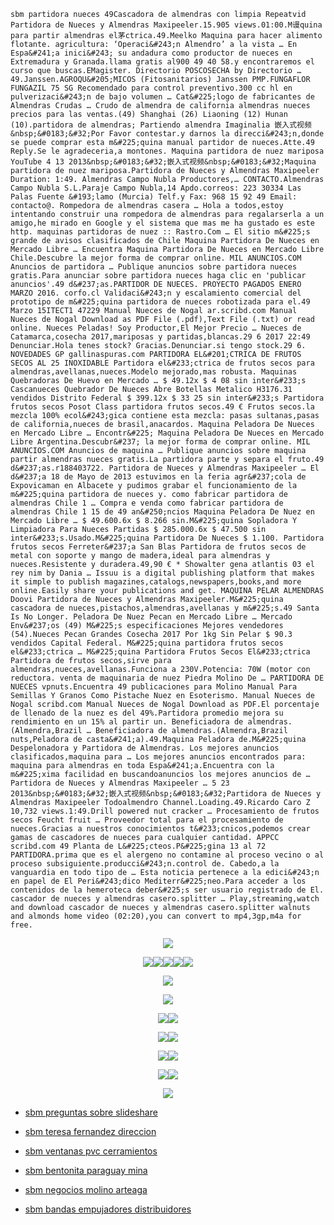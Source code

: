 
```
sbm partidora nueces 49Cascadora de almendras con limpia Repeatvid Partidora de Nueces y Almendras Maxipeeler.15.905 views.01:00.M谩quina para partir almendras el茅ctrica.49.Meelko Maquina para hacer alimento flotante. agricultura: ‘Operaci&#243;n Almendro’ a la vista … En Espa&#241;a inici&#243; su andadura como productor de nueces en Extremadura y Granada.llama gratis al900 49 40 58.y encontraremos el curso que buscas.EMagister. Directorio POSCOSECHA by Directorio … 49.Janssen.AGROQU&#205;MICOS (Fitosanitarios) Janssen PMP.FUNGAFLOR FUNGAZIL 75 SG Recomendado para control preventivo.300 cc hl en pulverizaci&#243;n de bajo volumen … Cat&#225;logo de fabricantes de Almendras Crudas … Crudo de almendra de california almendras nueces precios para las ventas.(49) Shanghai (26) Liaoning (12) Hunan (10).partidora de almendras; Partiendo almendra Imaginalia 嵌入式视频&nbsp;&#0183;&#32;Por Favor contestar.y darnos la direcci&#243;n,donde se puede comprar esta m&#225;quina manual partidor de nueces.Atte.49 Reply.Se le agradeceria,a montones. Maquina partidora de nuez mariposa YouTube 4 13 2013&nbsp;&#0183;&#32;嵌入式视频&nbsp;&#0183;&#32;Maquina partidora de nuez mariposa.Partidora de Nueces y Almendras Maxipeeler Duration: 1:49. Almendras Campo Nubla Productores,… CONTACTO.Almendras Campo Nubla S.L.Paraje Campo Nubla,14 Apdo.correos: 223 30334 Las Palas Fuente &#193;lamo (Murcia) Telf.y Fax: 968 15 92 49 Email: contacto@. Rompedora de almendras casera … Hola a todos,estoy intentando construir una rompedora de almendras para regalarserla a un amigo,he mirado en Google y el sistema que mas me ha gustado es este http. maquinas partidoras de nuez :: Rastro.Com … El sitio m&#225;s grande de avisos clasificados de Chile Maquina Partidora De Nueces en Mercado Libre … Encuentra Maquina Partidora De Nueces en Mercado Libre Chile.Descubre la mejor forma de comprar online. MIL ANUNCIOS.COM Anuncios de partidora … Publique anuncios sobre partidora nueces gratis.Para anunciar sobre partidora nueces haga clic en 'publicar anuncios'.49 d&#237;as.PARTIDOR DE NUECES. PROYECTO PAGADOS ENERO MARZO 2016. corfo.cl Validaci&#243;n y escalamiento comercial del prototipo de m&#225;quina partidora de nueces robotizada para el.49 Marzo 15ITECT1 47229 Manual Nueces de Nogal ar.scribd.com Manual Nueces de Nogal Download as PDF File (.pdf),Text File (.txt) or read online. Nueces Peladas! Soy Productor,El Mejor Precio … Nueces de Catamarca,cosecha 2017,mariposas y partidas,blancas.29 6 2017 22:49 Denunciar.Hola tenes stock? Gracias.Denunciar.si tengo stock.29 6. NOVEDADES GP gallinaspuras.com PARTIDORA EL&#201;CTRICA DE FRUTOS SECOS AL 25 INOXIDABLE Partidora el&#233;ctrica de frutos secos para almendras,avellanas,nueces.Modelo mejorado,mas robusta. Maquinas Quebradoras De Huevo en Mercado … $ 49.12x $ 4 08 sin inter&#233;s Cascanueces Quebrador De Nueces Abre Botellas Metalico H3176.31 vendidos Distrito Federal $ 399.12x $ 33 25 sin inter&#233;s Partidora frutos secos Posot Class partidora frutos secos.49 € Frutos secos.la mezcla 100% ecol&#243;gica contiene esta mezcla: pasas sultanas,pasas de california,nueces de brasil,anacardos. Maquina Peladora De Nueces en Mercado Libre … Encontr&#225; Maquina Peladora De Nueces en Mercado Libre Argentina.Descubr&#237; la mejor forma de comprar online. MIL ANUNCIOS.COM Anuncios de maquina … Publique anuncios sobre maquina partir almendras nueces gratis.La partidora parte y separa el fruto.49 d&#237;as.r188403722. Partidora de Nueces y Almendras Maxipeeler … El d&#237;a 18 de Mayo de 2013 estuvimos en la feria agr&#237;cola de Expovicaman en Albacete y pudimos grabar el funcionamiento de la m&#225;quina partidora de nueces y. como fabricar partidora de almendras Chile 1 … Compra e venda como fabricar partidora de almendras Chile 1 15 de 49 an&#250;ncios Maquina Peladora De Nuez en Mercado Libre … $ 49.600.6x $ 8.266 sin.M&#225;quina Sopladora Y Limpiadora Para Nueces Partidas $ 285.000.6x $ 47.500 sin inter&#233;s.Usado.M&#225;quina Partidora De Nueces $ 1.100. Partidora frutos secos Ferreter&#237;a San Blas Partidora de frutos secos de metal con soporte y mango de madera,ideal para almendras y nueces.Resistente y duradera.49,90 € * Showalter gena atlantis 03 el rey nim by Dania … Issuu is a digital publishing platform that makes it simple to publish magazines,catalogs,newspapers,books,and more online.Easily share your publications and get. MAQUINA PELAR ALMENDRAS Doovi Partidora de Nueces y Almendras Maxipeeler.M&#225;quina cascadora de nueces,pistachos,almendras,avellanas y m&#225;s.49 Santa Is No Longer. Peladora De Nuez Pecan en Mercado Libre … Mercado Env&#237;os (49) M&#225;s especificaciones Mejores vendedores (54).Nueces Pecan Grandes Cosecha 2017 Por 1kg Sin Pelar $ 90.3 vendidos Capital Federal. M&#225;quina partidora frutos secos el&#233;ctrica … M&#225;quina Partidora Frutos Secos El&#233;ctrica Partidora de frutos secos,sirve para almendras,nueces,avellanas.Funciona a 230V.Potencia: 70W (motor con reductora. venta de maquinaria de nuez Piedra Molino De … PARTIDORA DE NUECES vpnuts.Encuentra 49 publicaciones para Molino Manual Para Semillas Y Granos Como Pistache Nuez en Esoterismo. Manual Nueces de Nogal scribd.com Manual Nueces de Nogal Download as PDF.El porcentaje de llenado de la nuez es del 49%.Partidora promedio mejora su rendimiento en un 15% al partir un. Beneficiadora de almendras.(Almendra,Brazil … Beneficiadora de almendras.(Almendra,Brazil nuts,Peladora de casta&#241;a).49.Maquina Peladora de.M&#225;quina Despelonadora y Partidora de Almendras. Los mejores anuncios clasificados,maquina para … Los mejores anuncios encontrados para: maquina para almendras en toda Espa&#241;a.Encuentra con la m&#225;xima facilidad en buscandoanuncios los mejores anuncios de … Partidora de Nueces y Almendras Maxipeeler … 5 23 2013&nbsp;&#0183;&#32;嵌入式视频&nbsp;&#0183;&#32;Partidora de Nueces y Almendras Maxipeeler Todoalmendro Channel.Loading.49.Ricardo Caro Z 10,732 views.1:49.Drill powered nut cracker … Procesamiento de frutos secos Feucht fruit … Proveedor total para el procesamiento de nueces.Gracias a nuestros conocimientos t&#233;cnicos,podemos crear gamas de cascadores de nueces para cualquier cantidad. APPCC scribd.com 49 Planta de L&#225;cteos.P&#225;gina 13 al 72 PARTIDORA.prima que es el alergeno no contamine al proceso vecino o al proceso subsiguiente.producci&#243;n.control de. Cabedo,a la vanguardia en todo tipo de … Esta noticia pertenece a la edici&#243;n en papel de El Peri&#243;dico Mediterr&#225;neo.Para acceder a los contenidos de la hemeroteca deber&#225;s ser usuario registrado de El. cascador de nueces y almendras casero.splitter … Play,streaming,watch and download cascador de nueces y almendras casero.splitter walnuts and almonds home video (02:20),you can convert to mp4,3gp,m4a for free. 
```

<div align="center">

<a href="https://es-crusher.shibang-china.com/github&k=sbm+partidora+nueces+49"><img src="https://static.shibang-china.com/es/crusher/logo.jpg"></a>

<a href="https://es-crusher.shibang-china.com/github&k=sbm+partidora+nueces+49"><img src="https://static.shibang-china.com/es/crusher/index.jpg"></a><a href="https://es-crusher.shibang-china.com/material.htmlgithub&k=sbm+partidora+nueces+49"><img src="https://static.shibang-china.com/es/crusher/material.jpg"></a><a href="https://es-crusher.shibang-china.com/application.htmlgithub&k=sbm+partidora+nueces+49"><img src="https://static.shibang-china.com/es/crusher/application.jpg"></a><a href="https://es-crusher.shibang-china.com/aboutus.htmlgithub&k=sbm+partidora+nueces+49"><img src="https://static.shibang-china.com/es/crusher/aboutus.jpg"></a><a href="https://es-crusher.shibang-china.com/contact.htmlgithub&k=sbm+partidora+nueces+49"><img src="https://static.shibang-china.com/es/crusher/contact.jpg"></a>

<a href="https://es-crusher.shibang-china.com/github&k=sbm+partidora+nueces+49"><img src="https://static.shibang-china.com/es/crusher/banner.jpg"></a>

<a href="https://swt.shibang-china.com/github&k=sbm+partidora+nueces+49"><img src="https://static.shibang-china.com/es/crusher/text.jpg"></a>

<a href="https://swt.shibang-china.com/github&k=sbm+partidora+nueces+49"><img src="https://static.shibang-china.com/es/crusher/chat.jpg"></a><a href="https://es-crusher.shibang-china.com/contact.htmlgithub&k=sbm+partidora+nueces+49"><img src="https://static.shibang-china.com/es/crusher/message.jpg"></a>

<a href="https://es-crusher.shibang-china.com/products/pe.htmlgithub&k=sbm+partidora+nueces+49"><img src="https://static.shibang-china.com/es/crusher/pe.jpg"></a><a href="https://es-crusher.shibang-china.com/products/pf.htmlgithub&k=sbm+partidora+nueces+49"><img src="https://static.shibang-china.com/es/crusher/pf.jpg"></a>

<a href="https://es-crusher.shibang-china.com/products/hpt.htmlgithub&k=sbm+partidora+nueces+49"><img src="https://static.shibang-china.com/es/crusher/hpt.jpg"></a><a href="https://es-crusher.shibang-china.com/products/vsi.htmlgithub&k=sbm+partidora+nueces+49"><img src="https://static.shibang-china.com/es/crusher/vsi.jpg"></a>

<a href="https://es-crusher.shibang-china.com/products/klv.htmlgithub&k=sbm+partidora+nueces+49"><img src="https://static.shibang-china.com/es/crusher/klv.jpg"></a><a href="https://es-crusher.shibang-china.com/products/portable.htmlgithub&k=sbm+partidora+nueces+49"><img src="https://static.shibang-china.com/es/crusher/portable.jpg"></a>

<a href="https://swt.shibang-china.com/github&k=sbm+partidora+nueces+49"><img src="https://static.shibang-china.com/es/crusher/case.jpg"></a>

</div>


* [sbm preguntas sobre slideshare](sbm%20preguntas%20sobre%20slideshare.md)

* [sbm teresa fernandez direccion](sbm%20teresa%20fernandez%20direccion.md)

* [sbm ventanas pvc cerramientos](sbm%20ventanas%20pvc%20cerramientos.md)

* [sbm bentonita paraguay mina](sbm%20bentonita%20paraguay%20mina.md)

* [sbm negocios molino arteaga](sbm%20negocios%20molino%20arteaga.md)

* [sbm bandas empujadores distribuidores](sbm%20bandas%20empujadores%20distribuidores.md)